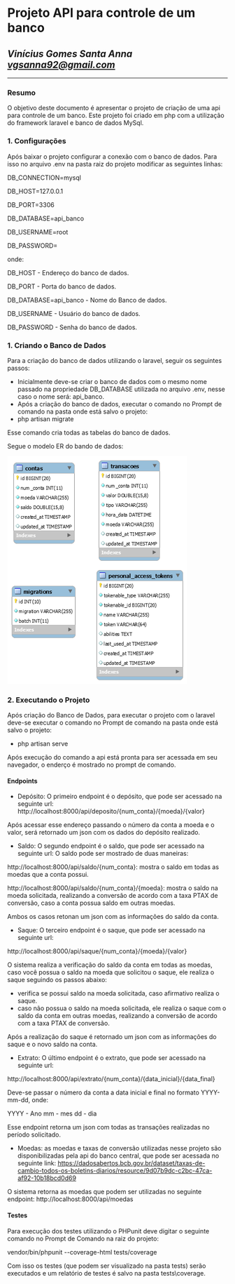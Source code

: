 # **Projeto API para controle de um banco**
## *Vinícius Gomes Santa Anna vgsanna92@gmail.com*

--------------

### Resumo
O objetivo deste documento é apresentar o projeto de criação de uma api para controle de um banco.
Este projeto foi criado em php com a utilização do framework laravel e banco de dados MySql.

### 1. Configurações
Após baixar o projeto configurar a conexão com o banco de dados.
Para isso no arquivo .env na pasta raiz do projeto modificar as seguintes linhas:

DB_CONNECTION=mysql

DB_HOST=127.0.0.1 

DB_PORT=3306

DB_DATABASE=api_banco

DB_USERNAME=root

DB_PASSWORD=

onde:

DB_HOST - Endereço do banco de dados.

DB_PORT - Porta do banco de dados.

DB_DATABASE=api_banco - Nome do Banco de dados.

DB_USERNAME - Usuário do banco de dados.

DB_PASSWORD - Senha do banco de dados.

### 1. Criando o Banco de Dados
Para a criação do banco de dados utilizando o laravel, seguir os seguintes passos:

- Inicialmente deve-se criar o banco de dados com o mesmo nome passado na propriedade DB_DATABASE utilizada no arquivo .env, nesse caso o nome será: api_banco.
- Após a criação do banco de dados, executar o comando no Prompt de comando na pasta onde está salvo o projeto:
- php artisan migrate

Esse comando cria todas as tabelas do banco de dados.

Segue o modelo ER do bando de dados:

![DiagramaER](DiagramaER.png)

### 2. Executando o Projeto
Após criação do Banco de Dados, para executar o projeto com o laravel deve-se executar o comando no Prompt de comando na pasta onde está salvo o projeto:
- php artisan serve

Após execução do comando a api está pronta para ser acessada em seu navegador, o enderço é mostrado no prompt de comando.

#### Endpoints

- Depósito: O primeiro endpoint é o depósito, que pode ser acessado na seguinte url:
http://localhost:8000/api/deposito/{num_conta}/{moeda}/{valor}

Após acessar esse endereço passando o número da conta a moeda e o valor, será retornado um json com os dados do depósito realizado.

- Saldo: O segundo endpoint é o saldo, que pode ser acessado na seguinte url:
O saldo pode ser mostrado de duas maneiras:

http://localhost:8000/api/saldo/{num_conta}: mostra o saldo em todas as moedas que a conta possui.

http://localhost:8000/api/saldo/{num_conta}/{moeda}: mostra o saldo na moeda solicitada, realizando a conversão de acordo com a taxa PTAX de conversão, caso a conta possua saldo em outras moedas.

Ambos os casos retonan um json com as informações do saldo da conta.

- Saque: O terceiro endpoint é o saque, que pode ser acessado na seguinte url:

http://localhost:8000/api/saque/{num_conta}/{moeda}/{valor}

O sistema realiza a verificação do saldo da conta em todas as moedas, caso você possua o saldo na moeda que solicitou o saque, ele realiza o saque seguindo os passos abaixo:
- verifica se possui saldo na moeda solicitada, caso afirmativo realiza o saque.
- caso não possua o saldo na moeda solicitada, ele realiza o saque com o saldo da conta em outras moedas, realizando a conversão de acordo com a taxa PTAX de conversão.

Após a realização do saque é retornado um json com as informações do saque e o novo saldo na conta.

- Extrato: O último endpoint é o extrato, que pode ser acessado na seguinte url:

http://localhost:8000/api/extrato/{num_conta}/{data_inicial}/{data_final}

Deve-se passar o número da conta a data inicial e final no formato YYYY-mm-dd, onde:

YYYY - Ano
mm - mes
dd - dia

Esse endpoint retorna um json com todas as transações realizadas no período solicitado.

- Moedas: as moedas e taxas de conversão utilizadas nesse projeto são disponibilizadas pela api do banco central, que pode ser acessada no seguinte link:
https://dadosabertos.bcb.gov.br/dataset/taxas-de-cambio-todos-os-boletins-diarios/resource/9d07b9dc-c2bc-47ca-af92-10b18bcd0d69

O sistema retorna as moedas que podem ser utilizadas no seguinte endpoint:
http://localhost:8000/api/moedas


#### Testes
Para execução dos testes utilizando o PHPunit deve digitar o seguinte comando no Prompt de Comando na raiz do projeto:

vendor/bin/phpunit --coverage-html tests/coverage

Com isso os testes (que podem ser visualizado na pasta tests) serão executados e um relatório de testes é salvo na pasta tests\coverage.